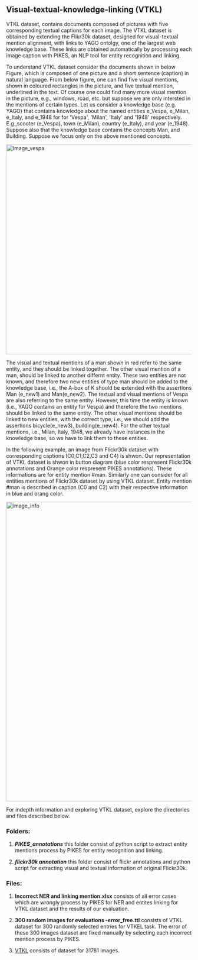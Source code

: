 ## Visual-textual-knowledge-linking (VTKL)
VTKL dataset, contains documents composed of pictures with five corresponding textual captions for each image. The VTKL dataset is obtained by extending the Flikr30k dataset, designed for visual-textual mention alignment, with links to YAGO ontolgy, one of the largest web knowledge base. These links are obtained automatically by processing each image caption with PIKES, an NLP tool for entity recognition and linking. 


To understand VTKL dataset consider the documents shown in below Figure, which is composed of one picture and a short sentence (caption) in natural language. From below figure, one can find five visual mentions, shown in coloured rectangles in the picture, and five textual mention, underlined in the text. Of course one could find many more visual mention in the picture, e.g., windows, road, etc. but suppose we are only intersted in the mentions of certain types. Let us consider a knowledge base (e.g. YAGO) that contains knowledge about the named entities e_Vespa, e_Milan, e_Italy, and e_1948 for for 'Vespa', 'Milan', 'Italy' and '1948' respectively. E.g.,scooter (e_Vespa), town (e_Milan), country (e_Italy), and year (e_1948). Suppose also that the knowledge base contains the concepts Man, and Building. Suppose we focus only on the above mentioned concepts.


<img width="568" alt="Image_vespa" src="https://user-images.githubusercontent.com/25593410/54939550-25539980-4f29-11e9-986b-08d88e371506.png">


The visual and textual mentions of a man shown in red refer to the same entity, and they should be linked together. The other visual mention of a man, should be linked to another differnt entity. These two entities are not known, and therefore two new entities of type man should be added to the knowledge base, i.e., the A-box of K should be extended with the assertions Man (e_new1) and Man(e_new2). The textual and visual mentions of Vespa are also referring to the same entity. However, this time the entity is known (i.e., YAGO contains an entity for Vespa) and therefore the two mentions should be linked to the same entity. The other visual mentions should be linked to new entities, with the correct type, i.e., we should add the assertions bicycle(e_new3), building(e_new4). For the other textual mentions, i.e., Milan, Italy, 1948, we already have instances in the knowledge base, so we have to link them to these entities.

In the following example, an image from Flickr30k dataset with corresponding captions (C0,C1,C2,C3 and C4) is shwon. Our representation of VTKL dataset is shwon in button diagram (blue color respresent Flickr30k annotations and Orange color respresent PIKES annotations). These informations are for entity mention #man. Similarly one can consider for all entities mentions of Flickr30k dataset by using VTKL dataset. Entity mention #man is described in caption (C0 and C2) with their respective information in blue and orang color.


<img width="810" alt="image_info" src="https://user-images.githubusercontent.com/25593410/54940311-ca22a680-4f2a-11e9-8366-7ffa043d1dcf.png">



For indepth information and exploring VTKL dataset, explore the directories and files described below.


### Folders:

1) ***PIKES_annotations*** this folder consist of python script to extract entity mentions process by PIKES for entity recognition and linking.

2) ***flickr30k annotation*** this folder consist of flickr annotations and python script for extracting visual and textual information of original Flickr30k.

### Files:

1) **Incorrect NER and linking mention.xlsx** consists of all error cases which are wrongly process by PIKES for NER and entites linking for VTKL dataset and the results of our evaluation.

2) **300 random images for evaluations -error_free.ttl** consists of VTKL dataset for 300 randomly selected entries for VTKEL task. The error of these 300 images dataset are fixed manually by selecting each incorrect mention process by PIKES.

3) [VTKL](https://figshare.com/account/projects/61421/articles/7882781/) consists of dataset for 31781 images.
